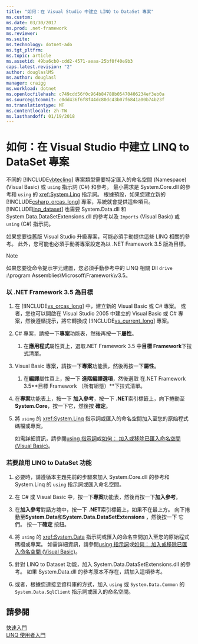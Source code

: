 ```yaml
---
title: "如何：在 Visual Studio 中建立 LINQ to DataSet 專案"
ms.custom: 
ms.date: 03/30/2017
ms.prod: .net-framework
ms.reviewer: 
ms.suite: 
ms.technology: dotnet-ado
ms.tgt_pltfrm: 
ms.topic: article
ms.assetid: 49ba6cb0-cdd2-4571-aeaa-25bf0f40e9b3
caps.latest.revision: "2"
author: douglaslMS
ms.author: douglasl
manager: craigg
ms.workload: dotnet
ms.openlocfilehash: c749cdd56f0c964b84788b05470406234ef3eb0a
ms.sourcegitcommit: c0dd436f6f8f44dc80dc43b07f6841a00b74b23f
ms.translationtype: MT
ms.contentlocale: zh-TW
ms.lasthandoff: 01/19/2018
---
```

# <a name="how-to-create-a-linq-to-dataset-project-in-visual-studio"></a>如何：在 Visual Studio 中建立 LINQ to DataSet 專案
不同的 [!INCLUDE[vbteclinq](../../../../includes/vbteclinq-md.md)] 專案類型需要特定匯入的命名空間 (Namespace) (Visual Basic) 或 `using` 指示詞 (C#) 和參考。 最小需求是 System.Core.dll 的參考和 `using` 的 <xref:System.Linq> 指示詞。 根據預設，如果您建立新的 [!INCLUDE[csharp_orcas_long](../../../../includes/csharp-orcas-long-md.md)] 專案，系統就會提供這些項目。 [!INCLUDE[linq_dataset](../../../../includes/linq-dataset-md.md)] 也需要 System.Data.dll 和 System.Data.DataSetExtensions.dll 的參考以及 `Imports` (Visual Basic) 或 `using` (C#) 指示詞。  
  
 如果您要從舊版 Visual Studio 升級專案，可能必須手動提供這些 LINQ 相關的參考。 此外，您可能也必須手動將專案設定為以 .NET Framework 3.5 版為目標。  
  
> [!NOTE]
>  如果您要從命令提示字元建置，您必須手動參考中的 LINQ 相關 Dll `drive` **:**\program Assemblies\Microsoft\Framework\v3.5。  
  
### <a name="to-target-the-net-framework-35"></a>以 .NET Framework 3.5 為目標  
  
1.  在 [!INCLUDE[vs_orcas_long](../../../../includes/vs-orcas-long-md.md)] 中，建立新的 Visual Basic 或 C# 專案。 或者，您也可以開啟在 Visual Studio 2005 中建立的 Visual Basic 或 C# 專案，然後遵循提示，將它轉換成 [!INCLUDE[vs_current_long](../../../../includes/vs-current-long-md.md)] 專案。  
  
2.  C# 專案，請按一下**專案**功能表，然後再按一下**屬性**。  
  
    1.  在**應用程式**屬性頁上，選取.NET Framework 3.5 中**目標 Framework**下拉式清單。  
  
3.  Visual Basic 專案，請按一下**專案**功能表，然後再按一下**屬性**。  
  
    1.  在**編譯**屬性頁上，按一下 **進階編譯選項**，然後選取 在.NET Framework 3.5**目標 Framework （所有組態）**下拉式清單。  
  
4.  在**專案**功能表上，按一下 **加入參考**，按一下  **.NET**索引標籤上，向下捲動至**System.Core**，按一下它，然後按  **確定**。  
  
5.  將 `using` 的 <xref:System.Linq> 指示詞或匯入的命名空間加入至您的原始程式碼檔或專案。  
  
     如需詳細資訊，請參閱[using 指示詞](~/docs/csharp/language-reference/keywords/using-directive.md)或[如何： 加入或移除已匯入命名空間 (Visual Basic)](/visualstudio/ide/how-to-add-or-remove-imported-namespaces-visual-basic)。  
  
### <a name="to-enable-linq-to-dataset-functionality"></a>若要啟用 LINQ to DataSet 功能  
  
1.  必要時，請遵循本主題先前的步驟來加入 System.Core.dll 的參考和 System.Linq 的 `using` 指示詞或匯入命名空間。  
  
2.  在 C# 或 Visual Basic 中，按一下**專案**功能表，然後再按一下**加入參考**。  
  
3.  在**加入參考**對話方塊中，按一下  **.NET**索引標籤上，如果不在最上方。 向下捲動至**System.Data**和**System.Data.DataSetExtensions** ，然後按一下 它們。 按一下**確定** 按鈕。  
  
4.  將 `using` 的 <xref:System.Data> 指示詞或匯入的命名空間加入至您的原始程式碼檔或專案。 如需詳細資訊，請參閱[using 指示詞](~/docs/csharp/language-reference/keywords/using-directive.md)或[如何： 加入或移除已匯入命名空間 (Visual Basic)](/visualstudio/ide/how-to-add-or-remove-imported-namespaces-visual-basic)。  
  
5.  針對 LINQ to Dataset 功能，加入 System.Data.DataSetExtensions.dll 的參考。 如果 System.Data.dll 的參考原本不存在，請加入這項參考。  
  
6.  或者，根據您連接至資料庫的方式，加入 `using` 或 `System.Data.Common` 的 `System.Data.SqlClient` 指示詞或匯入的命名空間。  
  
## <a name="see-also"></a>請參閱  
 [快速入門](../../../../docs/framework/data/adonet/getting-started-linq-to-dataset.md)  
 [LINQ 使用者入門](http://msdn.microsoft.com/library/6cc9af04-950a-4cc3-83d4-2aeb4abe4de9)
